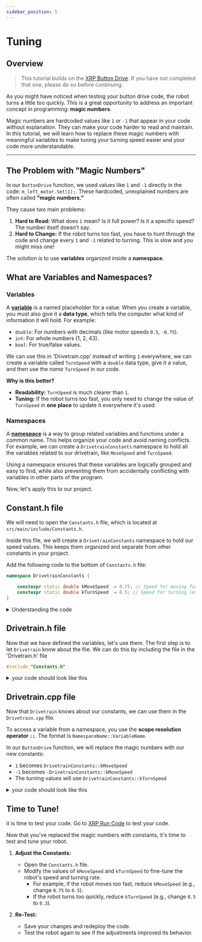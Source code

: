 ```yaml
---
sidebar_position: 5
---
```

# Tuning
## Overview
> This tutorial builds on the [XRP Button Drive](../04_Button_Drive/index.md). If you have not completed that one, please do so before continuing.

As you might have noticed when testing your button drive code, the robot turns a little too quickly. This is a great opportunity to address an important concept in programming: **magic numbers**.

Magic numbers are hardcoded values like `1` or `-1` that appear in your code without explanation. They can make your code harder to read and maintain. In this tutorial, we will learn how to replace these magic numbers with meaningful variables to make tuning your turning speed easier and your code more understandable.

---

## The Problem with "Magic Numbers"

In our `ButtonDrive` function, we used values like `1` and `-1` directly in the code: `m_left_motor.Set(1);`. These hardcoded, unexplained numbers are often called **"magic numbers."**

They cause two main problems:
1.  **Hard to Read:** What does `1` mean? Is it full power? Is it a specific speed? The number itself doesn't say.
2.  **Hard to Change:** If the robot turns too fast, you have to hunt through the code and change every `1` and `-1` related to turning. This is slow and you might miss one!

The solution is to use **variables** organized inside a **namespace**.

## What are Variables and Namespaces?

### Variables
A [**variable**](../../CPP_Docs/CPP_software_quick_reference/index.md#variables-and-data-types) is a named placeholder for a value. When you create a variable, you must also give it a **data type**, which tells the computer what kind of information it will hold. For example:
-   `double`: For numbers with decimals (like motor speeds `0.5`, `-0.75`).
-   `int`: For whole numbers (1, 2, 43).
-   `bool`: For true/false values.

We can use this in 'Drivetrain.cpp' instead of writing `1` everywhere, we can create a variable called `TurnSpeed` with a `double` data type, give it a value, and then use the *name* `TurnSpeed` in our code.

**Why is this better?**
-   **Readability:** `TurnSpeed` is much clearer than `1`.
-   **Tuning:** If the robot turns too fast, you only need to change the value of `TurnSpeed` in **one place** to update it everywhere it's used.

### Namespaces
A [**namespace**](../../CPP_Docs/CPP_software_quick_reference/index.md#namespaces) is a way to group related variables and functions under a common name. This helps organize your code and avoid naming conflicts. For example, we can create a `DrivetrainConstants` namespace to hold all the variables related to our drivetrain, like `MoveSpeed` and `TurnSpeed`.

Using a namespace ensures that these variables are logically grouped and easy to find, while also preventing them from accidentally conflicting with variables in other parts of the program.

Now, let's apply this to our project.

## Constant.h file
We will need to open the `Constants.h` file, which is located at `src/main/include/Constants.h`.

Inside this file, we will create a `DrivetrainConstants` namespace to hold our speed values. This keeps them organized and separate from other constants in your project.

Add the following code to the bottom of `Constants.h` file:

```cpp
namespace DrivetrainConstants {

    constexpr static double kMoveSpeed  = 0.75; // Speed for moving forward and backward (1 = max speed, 0 = stopped)
    constexpr static double kTurnSpeed  = 0.5; // Speed for turning left and right (1 = max speed, 0 = stopped)
}
```
<details>
<summary>Understanding the code</summary>

-   `namespace DrivetrainConstants`: This creates a container or a "scope" named `DrivetrainConstants`. It's used to group related variables together to keep the code organized and to avoid naming conflicts.
-   `constexpr`: This keyword declares the variable as a "constant expression." It means its value is fixed and must be known when the code is compiled. 
-   `static`: This keyword limits the variable's visibility to just this file. It helps prevent conflicts if another file were to accidentally declare a variable with the same name.
-   `double`: This is the data type, which means the variable can hold a number with a decimal point. This is suitable for representing speeds that aren't whole numbers.
-   `kMoveSpeed`: This is the name of the variable. The `k` prefix is a common programming convention (especially in FRC) to indicate that the variable is a constant.

</details>


## Drivetrain.h file
Now that we have defined the variables, let's use them. The first step is to let `Drivetrain` know about the file. We can do this by including the file in the 'Drivetrain.h' file

```cpp
#include "Constants.h"
```
<details>
<summary>your code should look like this</summary>

```cpp
// Copyright (c) FIRST and other WPILib contributors.
// Open Source Software; you can modify and/or share it under the terms of
// the WPILib BSD license file in the root directory of this project.

#pragma once

#include <frc2/command/SubsystemBase.h>
#include <frc/xrp/XRPMotor.h>
#include "Constants.h"

class Drivetrain : public frc2::SubsystemBase {
 public:
  Drivetrain();

  // A function to drive the robot with button drive controls.
  // It takes button press and turns them into left and right motor speeds
  void ButtonDrive(bool forward, bool backward, bool turnLeft, bool turnRight);
  
  /**
   * Will be called periodically whenever the CommandScheduler runs.
   */
  void Periodic() override;

 private:
  // Components (e.g. motor controllers and sensors) should generally be
  // declared private and exposed only through public methods.

    // This creates an object for the left motor on channel 0
    frc::XRPMotor m_left_motor{0};
    // This creates an object for the right motor on channel 1
    frc::XRPMotor m_right_motor{1};
};

```
</details>


## Drivetrain.cpp file
Now that `Drivetrain` knows about our constants, we can use them in the `Drivetrain.cpp` file.

To access a variable from a namespace, you use the **scope resolution operator `::`**. The format is `NamespaceName::VariableName`.

In our `ButtonDrive` function, we will replace the magic numbers with our new constants:
-   `1` becomes `DrivetrainConstants::kMoveSpeed`
-   `-1` becomes `-DrivetrainConstants::kMoveSpeed`
-   The turning values will use `DrivetrainConstants::kTurnSpeed`

<details>
<summary>your code should look like this</summary>

```cpp
// Copyright (c) FIRST and other WPILib contributors.
// Open Source Software; you can modify and/or share it under the terms of
// the WPILib BSD license file in the root directory of this project.

#include "subsystems/Drivetrain.h"

Drivetrain::Drivetrain() = default;

// This method will be called once per scheduler run
void Drivetrain::Periodic() {}

// This is the definition of our Button Drive function.
// The code inside the curly braces {} is what runs when we call this function.
void Drivetrain::ButtonDrive(bool forward, bool backward, bool turnLeft, bool turnRight) 
{
// Check if the forward button is pressed
if (forward) {
  m_left_motor.Set(DrivetrainConstants::kMoveSpeed);  // Drive forward
  m_right_motor.Set(-DrivetrainConstants::kMoveSpeed); // Drive forward (inverted)
}
// Check if the backward button is pressed
else if (backward) {
  m_left_motor.Set(-DrivetrainConstants::kMoveSpeed);  // Drive backward
  m_right_motor.Set(DrivetrainConstants::kMoveSpeed);  // Drive backward (inverted)
}
// Check if the turnLeft button is pressed
else if (turnLeft) {
  m_left_motor.Set(-DrivetrainConstants::kTurnSpeed);  // Turn left
  m_right_motor.Set(-DrivetrainConstants::kTurnSpeed); // Turn left
}
// Check if the turnRight button is pressed
else if (turnRight) {
  m_left_motor.Set(DrivetrainConstants::kTurnSpeed);   // Turn right
  m_right_motor.Set(DrivetrainConstants::kTurnSpeed);  // Turn right
}
// If no buttons are pressed, stop the robot
else {
  m_left_motor.Set(0.0);   // Stop
  m_right_motor.Set(0.0);  // Stop
}
}
```
</details>

## Time to Tune!
 it is time to test your code.  Go to [XRP Run Code](<../../WPILib_VS CodeDocs/04_Simulate Robot Code/index.md>) to test your code.

Now that you've replaced the magic numbers with constants, it's time to test and tune your robot.

1. **Adjust the Constants:**
   - Open the `Constants.h` file.
   - Modify the values of `kMoveSpeed` and `kTurnSpeed` to fine-tune the robot's speed and turning rate.
     - For example, if the robot moves too fast, reduce `kMoveSpeed` (e.g., change `0.75` to `0.5`).
     - If the robot turns too quickly, reduce `kTurnSpeed` (e.g., change `0.5` to `0.3`).

2. **Re-Test:**
   - Save your changes and redeploy the code.
   - Test the robot again to see if the adjustments improved its behavior.

